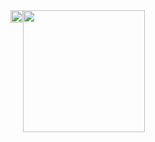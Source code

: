 <div style="display: flex; align-items: flex-start;">
  <picture style="height: 100%;">
    <source
      srcset="https://github-readme-stats.vercel.app/api?username=ricardoireno&show_icons=true&theme=dracula&include_all_commits=true"
      media="(prefers-color-scheme: dark)"
    />
    <source
      srcset="https://github-readme-stats.vercel.app/api?username=ricardoireno&show_icons=true&theme=dracula"
      media="(prefers-color-scheme: light), (prefers-color-scheme: no-preference)"
    />
    <img src="https://github-readme-stats.vercel.app/api?username=ricardoireno&show_icons=true&theme=dracula" style="height: 100%;" />
  </picture>
  <a href="https://github.com/ricardoireno" >
    <img height=195 src="https://github-readme-stats.vercel.app/api/top-langs?username=ricardoireno&theme=dracula&layout=compact&langs_count=8&card_width=320" />
  </a>
</div>

